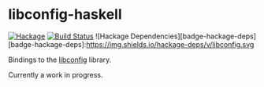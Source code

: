 libconfig-haskell
=================

[![Hackage](https://img.shields.io/hackage/v/libconfig.svg)](https://hackage.haskell.org/package/libconfig) [![Build Status](https://secure.travis-ci.org/peddie/libconfig-haskell.png?branch=master)](http://travis-ci.org/peddie/libconfig-haskell)
![Hackage Dependencies][badge-hackage-deps]
[badge-hackage-deps]:https://img.shields.io/hackage-deps/v/libconfig.svg

Bindings to the [libconfig](http://www.hyperrealm.com/libconfig/)
library.

Currently a work in progress.
